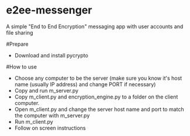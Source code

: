 # e2ee-messenger
A simple "End to End Encryption" messaging app with user accounts and file sharing

#Prepare
- Download and install pycrypto

#How to use
- Choose any computer to be the server (make sure you know it's host name (usually IP address) and change PORT if necessary)
- Copy and run m_server.py 
- Copy m_client.py and encryption_engine.py to a folder on the client computer.
- Open m_client.py and change the server host name and port to match the computer with m_server.py
- Run m_client.py
- Follow on screen instructions
